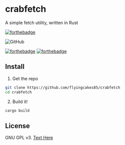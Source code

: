 # crabfetch
A simple fetch utility, written in Rust

[![forthebadge](https://forthebadge.com/images/badges/works-on-my-machine.svg)](https://forthebadge.com)

![GitHub](https://img.shields.io/github/license/flyingcakes85/crabfetch?style=for-the-badge) 

[![forthebadge](https://forthebadge.com/images/badges/built-with-love.svg)](https://forthebadge.com) [![forthebadge](https://forthebadge.com/images/badges/made-with-rust.svg)](https://forthebadge.com) 

## Install

1. Get the repo

```sh
git clone https://github.com/flyingcakes85/crabfetch
cd crabfetch
```

2. Build it!

```sh
cargo build
```

## License

GNU GPL v3. [Text Here](https://github.com/flyingcakes85/crabfetch/blob/main/COPYING)
